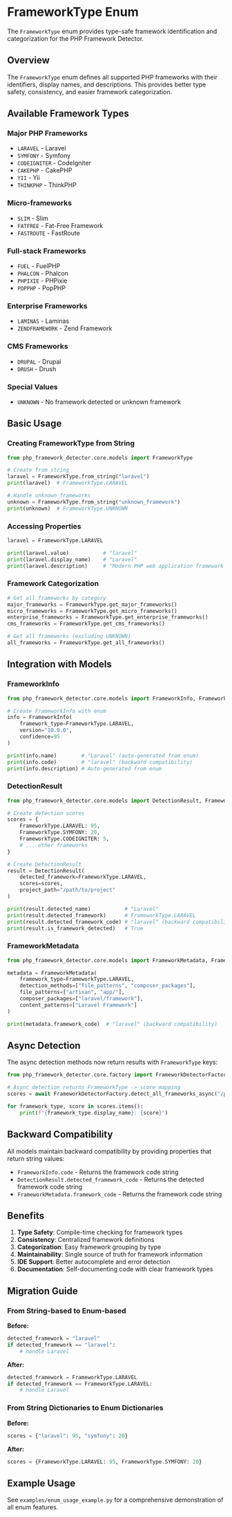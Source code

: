 # FrameworkType Enum

The `FrameworkType` enum provides type-safe framework identification and categorization for the PHP Framework Detector.

## Overview

The `FrameworkType` enum defines all supported PHP frameworks with their identifiers, display names, and descriptions. This provides better type safety, consistency, and easier framework categorization.

## Available Framework Types

### Major PHP Frameworks
- `LARAVEL` - Laravel
- `SYMFONY` - Symfony  
- `CODEIGNITER` - CodeIgniter
- `CAKEPHP` - CakePHP
- `YII` - Yii
- `THINKPHP` - ThinkPHP

### Micro-frameworks
- `SLIM` - Slim
- `FATFREE` - Fat-Free Framework
- `FASTROUTE` - FastRoute

### Full-stack Frameworks
- `FUEL` - FuelPHP
- `PHALCON` - Phalcon
- `PHPIXIE` - PHPixie
- `POPPHP` - PopPHP

### Enterprise Frameworks
- `LAMINAS` - Laminas
- `ZENDFRAMEWORK` - Zend Framework

### CMS Frameworks
- `DRUPAL` - Drupal
- `DRUSH` - Drush

### Special Values
- `UNKNOWN` - No framework detected or unknown framework

## Basic Usage

### Creating FrameworkType from String

```python
from php_framework_detector.core.models import FrameworkType

# Create from string
laravel = FrameworkType.from_string("laravel")
print(laravel)  # FrameworkType.LARAVEL

# Handle unknown frameworks
unknown = FrameworkType.from_string("unknown_framework")
print(unknown)  # FrameworkType.UNKNOWN
```

### Accessing Properties

```python
laravel = FrameworkType.LARAVEL

print(laravel.value)           # "laravel"
print(laravel.display_name)    # "Laravel"
print(laravel.description)     # "Modern PHP web application framework with elegant syntax"
```

### Framework Categorization

```python
# Get all frameworks by category
major_frameworks = FrameworkType.get_major_frameworks()
micro_frameworks = FrameworkType.get_micro_frameworks()
enterprise_frameworks = FrameworkType.get_enterprise_frameworks()
cms_frameworks = FrameworkType.get_cms_frameworks()

# Get all frameworks (excluding UNKNOWN)
all_frameworks = FrameworkType.get_all_frameworks()
```

## Integration with Models

### FrameworkInfo

```python
from php_framework_detector.core.models import FrameworkInfo, FrameworkType

# Create FrameworkInfo with enum
info = FrameworkInfo(
    framework_type=FrameworkType.LARAVEL,
    version="10.0.0",
    confidence=95
)

print(info.name)        # "Laravel" (auto-generated from enum)
print(info.code)        # "laravel" (backward compatibility)
print(info.description) # Auto-generated from enum
```

### DetectionResult

```python
from php_framework_detector.core.models import DetectionResult, FrameworkType

# Create detection scores
scores = {
    FrameworkType.LARAVEL: 95,
    FrameworkType.SYMFONY: 20,
    FrameworkType.CODEIGNITER: 5,
    # ... other frameworks
}

# Create DetectionResult
result = DetectionResult(
    detected_framework=FrameworkType.LARAVEL,
    scores=scores,
    project_path="/path/to/project"
)

print(result.detected_name)           # "Laravel"
print(result.detected_framework)      # FrameworkType.LARAVEL
print(result.detected_framework_code) # "laravel" (backward compatibility)
print(result.is_framework_detected)   # True
```

### FrameworkMetadata

```python
from php_framework_detector.core.models import FrameworkMetadata, FrameworkType

metadata = FrameworkMetadata(
    framework_type=FrameworkType.LARAVEL,
    detection_methods=["file_patterns", "composer_packages"],
    file_patterns=["artisan", "app/"],
    composer_packages=["laravel/framework"],
    content_patterns=["Laravel Framework"]
)

print(metadata.framework_code)  # "laravel" (backward compatibility)
```

## Async Detection

The async detection methods now return results with `FrameworkType` keys:

```python
from php_framework_detector.core.factory import FrameworkDetectorFactory

# Async detection returns FrameworkType -> score mapping
scores = await FrameworkDetectorFactory.detect_all_frameworks_async("/path/to/project")

for framework_type, score in scores.items():
    print(f"{framework_type.display_name}: {score}")
```

## Backward Compatibility

All models maintain backward compatibility by providing properties that return string values:

- `FrameworkInfo.code` - Returns the framework code string
- `DetectionResult.detected_framework_code` - Returns the detected framework code string
- `FrameworkMetadata.framework_code` - Returns the framework code string

## Benefits

1. **Type Safety**: Compile-time checking for framework types
2. **Consistency**: Centralized framework definitions
3. **Categorization**: Easy framework grouping by type
4. **Maintainability**: Single source of truth for framework information
5. **IDE Support**: Better autocomplete and error detection
6. **Documentation**: Self-documenting code with clear framework types

## Migration Guide

### From String-based to Enum-based

**Before:**
```python
detected_framework = "laravel"
if detected_framework == "laravel":
    # handle Laravel
```

**After:**
```python
detected_framework = FrameworkType.LARAVEL
if detected_framework == FrameworkType.LARAVEL:
    # handle Laravel
```

### From String Dictionaries to Enum Dictionaries

**Before:**
```python
scores = {"laravel": 95, "symfony": 20}
```

**After:**
```python
scores = {FrameworkType.LARAVEL: 95, FrameworkType.SYMFONY: 20}
```

## Example Usage

See `examples/enum_usage_example.py` for a comprehensive demonstration of all enum features. 